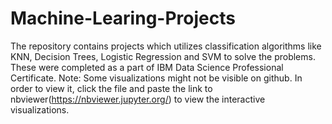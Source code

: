 # Machine-Learing-Projects

The repository contains projects which utilizes classification algorithms like KNN, Decision Trees, Logistic Regression and SVM to solve the problems.
These were completed as a part of IBM Data Science Professional Certificate.
Note: Some visualizations might not be visible on github. In order to view it, click the file and paste the link to nbviewer(https://nbviewer.jupyter.org/) to view the interactive visualizations.
